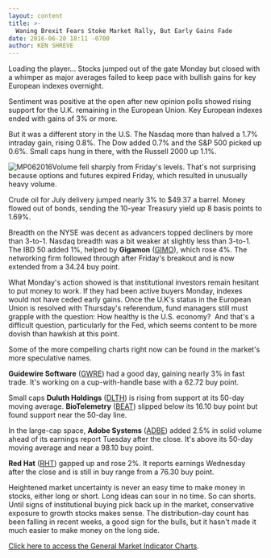 ```yaml
---
layout: content
title: >-
  Waning Brexit Fears Stoke Market Rally, But Early Gains Fade
date: 2016-06-20 18:11 -0700
author: KEN SHREVE
---
```






Loading the player...
Stocks jumped out of the gate Monday but closed with a whimper as major averages failed to keep pace with bullish gains for key European indexes overnight.


Sentiment was positive at the open after new opinion polls showed rising support for the U.K. remaining in the European Union. Key European indexes ended with gains of 3% or more.


But it was a different story in the U.S. The Nasdaq more than halved a 1.7% intraday gain, rising 0.8%. The Dow added 0.7% and the S&P 500 picked up 0.6%. Small caps hung in there, with the Russell 2000 up 1.1%.


![MP062016](https://www.investors.com/wp-content/uploads/2016/06/MP062016.jpg)Volume fell sharply from Friday's levels. That's not surprising because options and futures expired Friday, which resulted in unusually heavy volume.


Crude oil for July delivery jumped nearly 3% to $49.37 a barrel. Money flowed out of bonds, sending the 10-year Treasury yield up 8 basis points to 1.69%.


Breadth on the NYSE was decent as advancers topped decliners by more than 3-to-1. Nasdaq breadth was a bit weaker at slightly less than 3-to-1. The IBD 50 added 1%, helped by **Gigamon** ([GIMO](https://research.investors.com/quote.aspx?symbol=GIMO)), which rose 4%. The networking firm followed through after Friday's breakout and is now extended from a 34.24 buy point.


What Monday's action showed is that institutional investors remain hesitant to put money to work. If they had been active buyers Monday, indexes would not have ceded early gains. Once the U.K's status in the European Union is resolved with Thursday's referendum, fund managers still must grapple with the question: How healthy is the U.S. economy?  And that's a difficult question, particularly for the Fed, which seems content to be more dovish than hawkish at this point.


Some of the more compelling charts right now can be found in the market's more speculative names.


**Guidewire Software** ([GWRE](https://research.investors.com/quote.aspx?symbol=GWRE)) had a good day, gaining nearly 3% in fast trade. It's working on a cup-with-handle base with a 62.72 buy point.


Small caps **Duluth Holdings** ([DLTH](https://research.investors.com/quote.aspx?symbol=DLTH)) is rising from support at its 50-day moving average. **BioTelemetry** ([BEAT](https://research.investors.com/quote.aspx?symbol=BEAT)) slipped below its 16.10 buy point but found support near the 50-day line.


In the large-cap space, **Adobe Systems** ([ADBE](https://research.investors.com/quote.aspx?symbol=ADBE)) added 2.5% in solid volume ahead of its earnings report Tuesday after the close. It's above its 50-day moving average and near a 98.10 buy point.


**Red Hat** ([RHT](https://research.investors.com/quote.aspx?symbol=RHT)) gapped up and rose 2%. It reports earnings Wednesday after the close and is still in buy range from a 76.30 buy point.


Heightened market uncertainty is never an easy time to make money in stocks, either long or short. Long ideas can sour in no time. So can shorts. Until signs of institutional buying pick back up in the market, conservative exposure to growth stocks makes sense. The distribution-day count has been falling in recent weeks, a good sign for the bulls, but it hasn't made it much easier to make money on the long side.


[Click here to access the General Market Indicator Charts](https://www.investors.com/wp-content/uploads/2016/06/IBD2006163224GMI.pdf).




